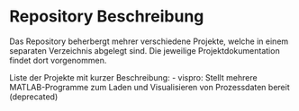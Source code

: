 # Repository Beschreibung
Das Repository beherbergt mehrer verschiedene Projekte, welche in einem separaten Verzeichnis abgelegt sind. Die jeweilige Projektdokumentation findet dort vorgenommen.

Liste der Projekte mit kurzer Beschreibung:
    - vispro: Stellt mehrere MATLAB-Programme zum Laden und Visualisieren von Prozessdaten bereit (deprecated)